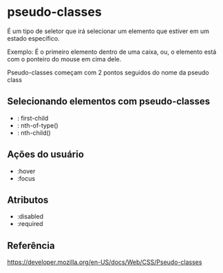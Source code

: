 # pseudo-classes

É um tipo de seletor que irá selecionar um elemento que estiver em um estado
específico.


Exemplo: É o primeiro elemento dentro de uma caixa, ou, o elemento está com
o ponteiro do mouse em cima dele.

Pseudo-classes começam com 2 pontos seguidos do nome da pseudo class

## Selecionando elementos com pseudo-classes

* : first-child
* : nth-of-type()
* : nth-child()

## Ações do usuário

* :hover
* :focus

## Atributos

* :disabled
* :required

## Referência

https://developer.mozilla.org/en-US/docs/Web/CSS/Pseudo-classes

